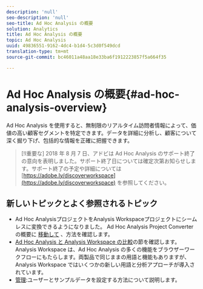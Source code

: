 ```yaml
---
description: 'null'
seo-description: 'null'
seo-title: Ad Hoc Analysis の概要
solution: Analytics
title: Ad Hoc Analysis の概要
topic: Ad Hoc Analysis
uuid: 49836551-9162-4dc4-b1d4-5c3d0f549dcd
translation-type: tm+mt
source-git-commit: bc46011a48aa18e33ba6f1912223857f5a664f35

---
```



# Ad Hoc Analysis の概要{#ad-hoc-analysis-overview}

Ad Hoc Analysis を使用すると、無制限のリアルタイム訪問者情報によって、価値の高い顧客セグメントを特定できます。データを詳細に分析し、顧客について深く掘り下げ、包括的な情報を正確に把握できます。

>[!I重要な]
>2018 年 8 月 7 日、アドビは Ad Hoc Analysis のサポート終了の意向を表明しました。サポート終了日については確定次第お知らせします。サポート終了の予定や詳細については [https://adobe.ly/discoverworkspace](https://adobe.ly/discoverworkspace) を参照してください。

## 新しいトピックとよく参照されるトピック

* Ad Hoc AnalysisプロジェクトをAnalysis Workspaceプロジェクトにシームレスに変換できるようになりました。 Ad Hoc Analysis Project Converterの概要に [移動して](/help/analyze/ad-hoc-analysis/c-aha-project-converter/aha2aw-overview.md) 、方法を確認します。
* [Ad Hoc Analysis と Analysis Workspace の比較](/help/analyze/analysis-workspace/adhocanalysis-vs-analysisworkspace.md)の節を確認します。Analysis Workspace は、Ad Hoc Analysis の多くの機能をブラウザーワークフローにもたらします。両製品で同じままの用語と機能もありますが、Analysis Workspace ではいくつかの新しい用語と分析アプローチが導入されています。
* [管理](/help/analyze/ad-hoc-analysis/c-administration.md):ユーザーとサンプルデータを設定する方法について説明します。
